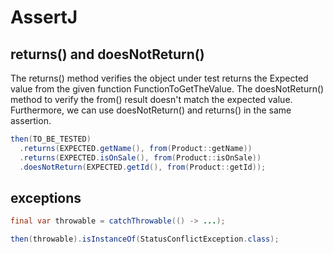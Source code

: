 # AssertJ

## returns() and doesNotReturn()
The returns() method verifies the object under test returns the Expected value from the given function FunctionToGetTheValue. The doesNotReturn() method to verify the from() result doesn't match the expected value. Furthermore, we can use doesNotReturn() and returns() in the same assertion.

```java
then(TO_BE_TESTED)
  .returns(EXPECTED.getName(), from(Product::getName))
  .returns(EXPECTED.isOnSale(), from(Product::isOnSale))
  .doesNotReturn(EXPECTED.getId(), from(Product::getId));
```

## exceptions
```java
final var throwable = catchThrowable(() -> ...);

then(throwable).isInstanceOf(StatusConflictException.class);
```

